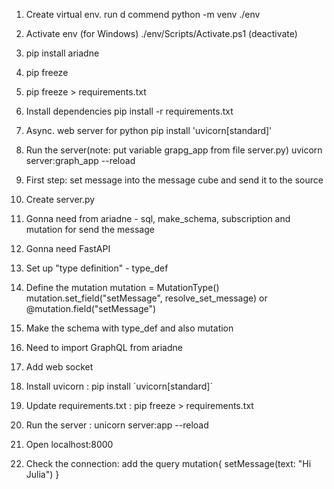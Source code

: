 1. Create virtual env. run d commend python -m venv ./env
2. Activate env (for Windows)   ./env/Scripts/Activate.ps1   (deactivate)
3. pip install ariadne
4. pip freeze
5. pip freeze > requirements.txt
6. Install dependencies pip install -r requirements.txt

7. Async. web server for python   pip install 'uvicorn[standard]'
8. Run the server(note: put variable grapg_app from file server.py)  uvicorn server:graph_app --reload
9. First step: set message into the message cube and send it to the source
10. Create server.py 
11. Gonna need from ariadne - sql, make_schema, subscription and mutation for send the message 
12. Gonna need FastAPI
13. Set up "type definition" - type_def
14. Define the mutation 
mutation = MutationType()
mutation.set_field("setMessage", resolve_set_message)
  or
@mutation.field("setMessage")

15. Make the schema with type_def and also mutation
16. Need to import GraphQL from ariadne
17. Add web socket
18. Install uvicorn : pip install ´uvicorn[standard]´
19. Update requirements.txt :  pip freeze > requirements.txt  
20. Run the server : unicorn server:app --reload
21. Open localhost:8000
22. Check the connection: add the query
mutation{
  setMessage(text: "Hi Julia")
}
